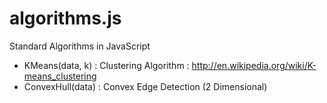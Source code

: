 algorithms.js
=============

Standard Algorithms in JavaScript

- KMeans(data, k) : Clustering Algorithm : http://en.wikipedia.org/wiki/K-means_clustering
- ConvexHull(data) : Convex Edge Detection (2 Dimensional)
